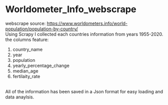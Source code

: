 # Worldometer_Info_webscrape
webscrape source: https://www.worldometers.info/world-population/population-by-country/
<br>
Using Scrapy I collected each countries information from years 1955-2020.
the columns feature:
1. country_name
2. year
3. population
4. yearly_percentage_change
5. median_age
6. fertilaity_rate
<br> 
All of the information has been saved in a Json format for easy loading and data anaylsis.
